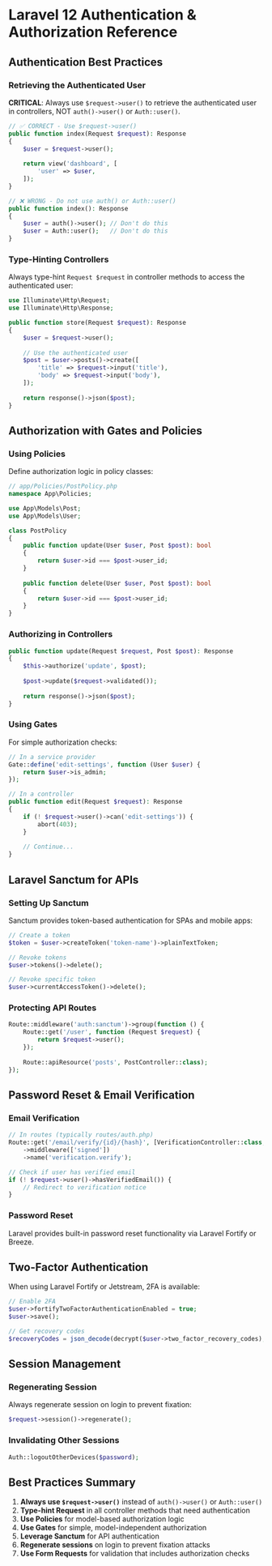 # Laravel 12 Authentication & Authorization Reference

## Authentication Best Practices

### Retrieving the Authenticated User

**CRITICAL**: Always use `$request->user()` to retrieve the authenticated user in controllers, NOT `auth()->user()` or `Auth::user()`.

```php
// ✅ CORRECT - Use $request->user()
public function index(Request $request): Response
{
    $user = $request->user();
    
    return view('dashboard', [
        'user' => $user,
    ]);
}

// ❌ WRONG - Do not use auth() or Auth::user()
public function index(): Response
{
    $user = auth()->user(); // Don't do this
    $user = Auth::user();   // Don't do this
}
```

### Type-Hinting Controllers

Always type-hint `Request $request` in controller methods to access the authenticated user:

```php
use Illuminate\Http\Request;
use Illuminate\Http\Response;

public function store(Request $request): Response
{
    $user = $request->user();
    
    // Use the authenticated user
    $post = $user->posts()->create([
        'title' => $request->input('title'),
        'body' => $request->input('body'),
    ]);
    
    return response()->json($post);
}
```

## Authorization with Gates and Policies

### Using Policies

Define authorization logic in policy classes:

```php
// app/Policies/PostPolicy.php
namespace App\Policies;

use App\Models\Post;
use App\Models\User;

class PostPolicy
{
    public function update(User $user, Post $post): bool
    {
        return $user->id === $post->user_id;
    }
    
    public function delete(User $user, Post $post): bool
    {
        return $user->id === $post->user_id;
    }
}
```

### Authorizing in Controllers

```php
public function update(Request $request, Post $post): Response
{
    $this->authorize('update', $post);
    
    $post->update($request->validated());
    
    return response()->json($post);
}
```

### Using Gates

For simple authorization checks:

```php
// In a service provider
Gate::define('edit-settings', function (User $user) {
    return $user->is_admin;
});

// In a controller
public function edit(Request $request): Response
{
    if (! $request->user()->can('edit-settings')) {
        abort(403);
    }
    
    // Continue...
}
```

## Laravel Sanctum for APIs

### Setting Up Sanctum

Sanctum provides token-based authentication for SPAs and mobile apps:

```php
// Create a token
$token = $user->createToken('token-name')->plainTextToken;

// Revoke tokens
$user->tokens()->delete();

// Revoke specific token
$user->currentAccessToken()->delete();
```

### Protecting API Routes

```php
Route::middleware('auth:sanctum')->group(function () {
    Route::get('/user', function (Request $request) {
        return $request->user();
    });
    
    Route::apiResource('posts', PostController::class);
});
```

## Password Reset & Email Verification

### Email Verification

```php
// In routes (typically routes/auth.php)
Route::get('/email/verify/{id}/{hash}', [VerificationController::class, 'verify'])
    ->middleware(['signed'])
    ->name('verification.verify');

// Check if user has verified email
if (! $request->user()->hasVerifiedEmail()) {
    // Redirect to verification notice
}
```

### Password Reset

Laravel provides built-in password reset functionality via Laravel Fortify or Breeze.

## Two-Factor Authentication

When using Laravel Fortify or Jetstream, 2FA is available:

```php
// Enable 2FA
$user->fortifyTwoFactorAuthenticationEnabled = true;
$user->save();

// Get recovery codes
$recoveryCodes = json_decode(decrypt($user->two_factor_recovery_codes), true);
```

## Session Management

### Regenerating Session

Always regenerate session on login to prevent fixation:

```php
$request->session()->regenerate();
```

### Invalidating Other Sessions

```php
Auth::logoutOtherDevices($password);
```

## Best Practices Summary

1. **Always use `$request->user()`** instead of `auth()->user()` or `Auth::user()`
2. **Type-hint Request** in all controller methods that need authentication
3. **Use Policies** for model-based authorization logic
4. **Use Gates** for simple, model-independent authorization
5. **Leverage Sanctum** for API authentication
6. **Regenerate sessions** on login to prevent fixation attacks
7. **Use Form Requests** for validation that includes authorization checks
